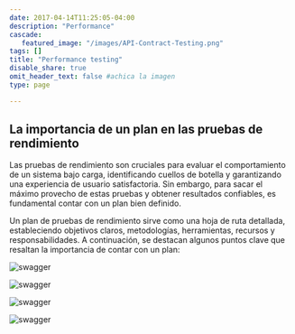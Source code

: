 ```yaml
---
date: 2017-04-14T11:25:05-04:00
description: "Performance"
cascade:
   featured_image: "/images/API-Contract-Testing.png"
tags: []
title: "Performance testing"
disable_share: true
omit_header_text: false #achica la imagen
type: page

---
```



## La importancia de un plan en las pruebas de rendimiento
Las pruebas de rendimiento son cruciales para evaluar el comportamiento de un sistema bajo carga, identificando cuellos de botella y garantizando una experiencia de usuario satisfactoria. Sin embargo, para sacar el máximo provecho de estas pruebas y obtener resultados confiables, es fundamental contar con un plan bien definido.

Un plan de pruebas de rendimiento sirve como una hoja de ruta detallada, estableciendo objetivos claros, metodologías, herramientas, recursos y responsabilidades. A continuación, se destacan algunos puntos clave que resaltan la importancia de contar con un plan:

![swagger](/images/performance/Diapositiva1.PNG)

![swagger](/images/performance/Diapositiva2.PNG)

![swagger](/images/performance/Diapositiva3.PNG)

![swagger](/images/performance/Diapositiva4.PNG)

